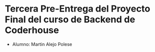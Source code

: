 # Tercera Pre-Entrega del Proyecto Final del curso de Backend de Coderhouse

* Alumno: Martin Alejo Polese